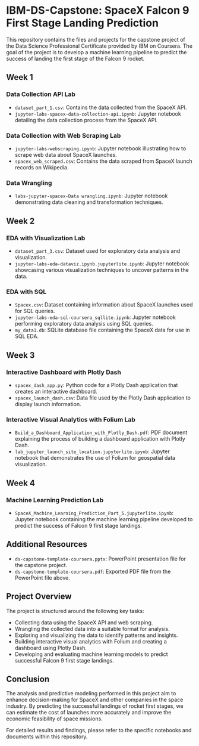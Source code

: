# IBM-DS-Capstone: SpaceX Falcon 9 First Stage Landing Prediction

This repository contains the files and projects for the capstone project of the Data Science Professional Certificate provided by IBM on Coursera. The goal of the project is to develop a machine learning pipeline to predict the success of landing the first stage of the Falcon 9 rocket.

## Week 1

### Data Collection API Lab
- `dataset_part_1.csv`: Contains the data collected from the SpaceX API.
- `jupyter-labs-spacex-data-collection-api.ipynb`: Jupyter notebook detailing the data collection process from the SpaceX API.

### Data Collection with Web Scraping Lab
- `jupyter-labs-webscraping.ipynb`: Jupyter notebook illustrating how to scrape web data about SpaceX launches.
- `spacex_web_scraped.csv`: Contains the data scraped from SpaceX launch records on Wikipedia.

### Data Wrangling
- `labs-jupyter-spacex-Data wrangling.ipynb`: Jupyter notebook demonstrating data cleaning and transformation techniques.

## Week 2

### EDA with Visualization Lab
- `dataset_part_3.csv`: Dataset used for exploratory data analysis and visualization.
- `jupyter-labs-eda-dataviz.ipynb.jupyterlite.ipynb`: Jupyter notebook showcasing various visualization techniques to uncover patterns in the data.

### EDA with SQL
- `Spacex.csv`: Dataset containing information about SpaceX launches used for SQL queries.
- `jupyter-labs-eda-sql-coursera_sqllite.ipynb`: Jupyter notebook performing exploratory data analysis using SQL queries.
- `my_data1.db`: SQLite database file containing the SpaceX data for use in SQL EDA.

## Week 3

### Interactive Dashboard with Plotly Dash
- `spacex_dash_app.py`: Python code for a Plotly Dash application that creates an interactive dashboard.
- `spacex_launch_dash.csv`: Data file used by the Plotly Dash application to display launch information.

### Interactive Visual Analytics with Folium Lab
- `Build_a_Dashboard_Application_with_Plotly_Dash.pdf`: PDF document explaining the process of building a dashboard application with Plotly Dash.
- `lab_jupyter_launch_site_location.jupyterlite.ipynb`: Jupyter notebook that demonstrates the use of Folium for geospatial data visualization.

## Week 4

### Machine Learning Prediction Lab
- `SpaceX_Machine_Learning_Prediction_Part_5.jupyterlite.ipynb`: Jupyter notebook containing the machine learning pipeline developed to predict the success of Falcon 9 first stage landings.

## Additional Resources

- `ds-capstone-template-coursera.pptx`: PowerPoint presentation file for the capstone project.
- `ds-capstone-template-coursera.pdf`: Exported PDF file from the PowerPoint file above.

## Project Overview

The project is structured around the following key tasks:

- Collecting data using the SpaceX API and web scraping.
- Wrangling the collected data into a suitable format for analysis.
- Exploring and visualizing the data to identify patterns and insights.
- Building interactive visual analytics with Folium and creating a dashboard using Plotly Dash.
- Developing and evaluating machine learning models to predict successful Falcon 9 first stage landings.

## Conclusion

The analysis and predictive modeling performed in this project aim to enhance decision-making for SpaceX and other companies in the space industry. By predicting the successful landings of rocket first stages, we can estimate the cost of launches more accurately and improve the economic feasibility of space missions.

For detailed results and findings, please refer to the specific notebooks and documents within this repository.
